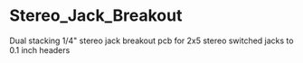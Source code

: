 # Stereo_Jack_Breakout
Dual stacking 1/4" stereo jack breakout pcb for 2x5 stereo switched jacks to 0.1 inch headers 

